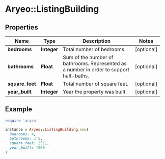 # Aryeo::ListingBuilding

## Properties

| Name | Type | Description | Notes |
| ---- | ---- | ----------- | ----- |
| **bedrooms** | **Integer** | Total number of bedrooms. | [optional] |
| **bathrooms** | **Float** | Sum of the number of bathrooms. Represented as a number in order to support half-baths. | [optional] |
| **square_feet** | **Float** | Total number of square feet. | [optional] |
| **year_built** | **Integer** | Year the property was built. | [optional] |

## Example

```ruby
require 'aryeo'

instance = Aryeo::ListingBuilding.new(
  bedrooms: 4,
  bathrooms: 3.5,
  square_feet: 2511,
  year_built: 1960
)
```

